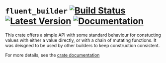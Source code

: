 # `fluent_builder` [![Build Status](https://travis-ci.org/KodrAus/fluent_builder.svg?branch=master)](https://travis-ci.org/KodrAus/fluent_builder) [![Latest Version](https://img.shields.io/crates/v/fluent_builder.svg)](https://crates.io/crates/fluent_builder) [![Documentation](https://img.shields.io/badge/docs-rustdoc-blue.svg)](https://docs.rs/fluent_builder/*/fluent_builder/)

This crate offers a simple API with some standard behaviour for constucting values with either a value directly, or with a chain of mutating functions. It was deisgned to be used by other builders to keep construction consistent.

For more details, see the [crate documentation](https://docs.rs/fluent_builder/*/fluent_builder/)
